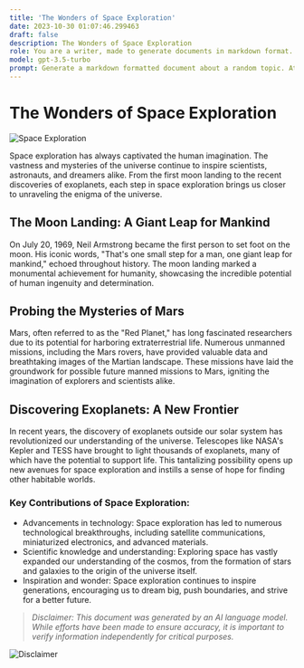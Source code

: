 ```yaml
---
title: 'The Wonders of Space Exploration'
date: 2023-10-30 01:07:46.299463
draft: false
description: The Wonders of Space Exploration
role: You are a writer, made to generate documents in markdown format. It is very important that all of the documents you generate are in valid markdown format.
model: gpt-3.5-turbo
prompt: Generate a markdown formatted document about a random topic. At the bottom, include a disclaimer explaining that the document was generated by you. The first line of the document should be the title. Make sure that the entire document is in proper markdown format, using a mix of various tags to make the document visually appealing.
---
```


# The Wonders of Space Exploration

![Space Exploration](https://images.unsplash.com/photo-1504814853342-4f210ede0c67?ixid=MnwxMjA3fDB8MHxzZWFyY2h8N3x8c3BhY2UlMjBlbGxvY2F0aW9ufGVufDB8fDB8fA%3D%3D&ixlib=rb-1.2.1&auto=format&fit=crop&w=800&q=60)

Space exploration has always captivated the human imagination. The vastness and mysteries of the universe continue to inspire scientists, astronauts, and dreamers alike. From the first moon landing to the recent discoveries of exoplanets, each step in space exploration brings us closer to unraveling the enigma of the universe.

## The Moon Landing: A Giant Leap for Mankind

On July 20, 1969, Neil Armstrong became the first person to set foot on the moon. His iconic words, "That's one small step for a man, one giant leap for mankind," echoed throughout history. The moon landing marked a monumental achievement for humanity, showcasing the incredible potential of human ingenuity and determination.

## Probing the Mysteries of Mars

Mars, often referred to as the "Red Planet," has long fascinated researchers due to its potential for harboring extraterrestrial life. Numerous unmanned missions, including the Mars rovers, have provided valuable data and breathtaking images of the Martian landscape. These missions have laid the groundwork for possible future manned missions to Mars, igniting the imagination of explorers and scientists alike.

## Discovering Exoplanets: A New Frontier

In recent years, the discovery of exoplanets outside our solar system has revolutionized our understanding of the universe. Telescopes like NASA's Kepler and TESS have brought to light thousands of exoplanets, many of which have the potential to support life. This tantalizing possibility opens up new avenues for space exploration and instills a sense of hope for finding other habitable worlds.

### Key Contributions of Space Exploration:

- Advancements in technology: Space exploration has led to numerous technological breakthroughs, including satellite communications, miniaturized electronics, and advanced materials.
- Scientific knowledge and understanding: Exploring space has vastly expanded our understanding of the cosmos, from the formation of stars and galaxies to the origin of the universe itself.
- Inspiration and wonder: Space exploration continues to inspire generations, encouraging us to dream big, push boundaries, and strive for a better future.

> *Disclaimer: This document was generated by an AI language model. While efforts have been made to ensure accuracy, it is important to verify information independently for critical purposes.*

![Disclaimer](https://images.unsplash.com/photo-1565378709063-19036d6136ab?ixid=MnwxMjA3fDB8MHxzZWFyY2h8MzF8fGRpc2NhbW9yJTIwYmxhY2slMjBwcm9kdWN0JTIwY29tcGFueXxlbnwwfDB8fDB8fA%3D%3D&ixlib=rb-1.2.1&auto=format&fit=crop&w=800&q=60)